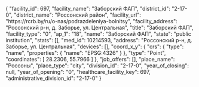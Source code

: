 {
    "facility_id": 697,
    "facility_name": "Заборский ФАП",
    "district_id": "2-17-0",
    "district_name": "Россонский район",
    "facility_url": "https:\/\/rcrb.by\/ru\/o-nas\/podrazdeleniya-bolnitsy",
    "facility_address": "Россонский р-н, д. Заборье, ул. Центральная",
    "title": "Заборский ФАП",
    "facility_type": "0",
    "ap_1": "18",
    "name": "Заборский ФАП",
    "state": "public institution",
    "stats": [],
    "med_id": 10214593,
    "address": "Россонский р-н, д. Заборье, ул. Центральная",
    "devices": [],
    "coord_x_y": {
        "crs": {
            "type": "name",
            "properties": {
                "name": "EPSG:4326"
            }
        },
        "type": "Point",
        "coordinates": [
            28.2306,
            55.7966
        ]
    },
    "job_offers": [],
    "place_name": "Россоны",
    "place_type": "city",
    "division_id": "2-17-0",
    "year_of_closing": null,
    "year_of_opening": "0",
    "healthcare_facility_key": 697,
    "administrative_division_id": "2-17-0"
}